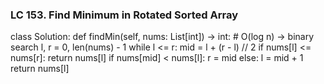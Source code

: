 ### LC 153. Find Minimum in Rotated Sorted Array
class Solution:
    def findMin(self, nums: List[int]) -> int:
        # O(log n) -> binary search
        l, r = 0, len(nums) - 1
        while l <= r:
            mid = l + (r - l) // 2
            if nums[l] <= nums[r]:
                return nums[l]
            if nums[mid] < nums[l]:
                r = mid
            else:
                l = mid + 1
        return nums[l]